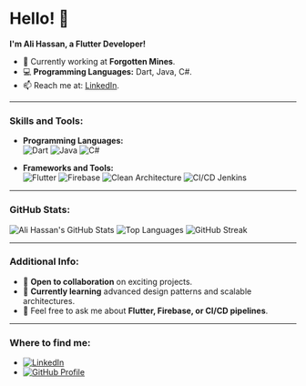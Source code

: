 # Hello! 👋

**I'm Ali Hassan, a Flutter Developer!**

- 🔭 Currently working at **Forgotten Mines**.
- 💻 **Programming Languages:** Dart, Java, C#.
- 📫 Reach me at: [LinkedIn](https://www.linkedin.com/in/ali-hassan-654350197).

---

### Skills and Tools:
- **Programming Languages:**  
  ![Dart](https://img.shields.io/badge/Dart-0175C2?style=flat&logo=dart&logoColor=white) 
  ![Java](https://img.shields.io/badge/Java-007396?style=flat&logo=java&logoColor=white) 
  ![C#](https://img.shields.io/badge/C%23-239120?style=flat&logo=c-sharp&logoColor=white)

- **Frameworks and Tools:**  
  ![Flutter](https://img.shields.io/badge/Flutter-02569B?style=flat&logo=flutter&logoColor=white) 
  ![Firebase](https://img.shields.io/badge/Firebase-FFCA28?style=flat&logo=firebase&logoColor=black)
  ![Clean Architecture](https://img.shields.io/badge/Clean%20Architecture-2A6?style=flat&logo=clean-architecture&logoColor=white)
  ![CI/CD Jenkins](https://img.shields.io/badge/Jenkins-D24939?style=flat&logo=jenkins&logoColor=white)

---

### GitHub Stats:
![Ali Hassan's GitHub Stats](https://github-readme-stats.vercel.app/api?username=aliashiry&show_icons=true&theme=radical)
![Top Languages](https://github-readme-stats.vercel.app/api/top-langs/?username=aliashiry&layout=compact&theme=radical)
![GitHub Streak](https://github-readme-streak-stats.herokuapp.com/?user=aliashiry&theme=radical)

---

### Additional Info:
- 🚀 **Open to collaboration** on exciting projects.
- 🌱 **Currently learning** advanced design patterns and scalable architectures.
- 💬 Feel free to ask me about **Flutter, Firebase, or CI/CD pipelines**.

---

### Where to find me:
- [![LinkedIn](https://img.shields.io/badge/LinkedIn-0A66C2?style=flat&logo=linkedin&logoColor=white)](https://www.linkedin.com/in/ali-hassan-654350197)
- [![GitHub Profile](https://img.shields.io/badge/GitHub-171515?style=flat&logo=github&logoColor=white)](https://github.com/aliashiry)
